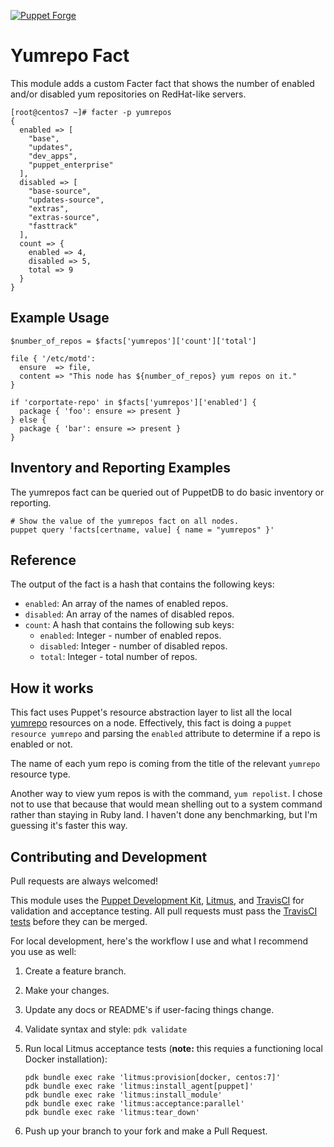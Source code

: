 [![Puppet Forge](https://img.shields.io/puppetforge/v/nate/yumrepos_fact.svg)](https://forge.puppetlabs.com/nate/yumrepos_fact)

# Yumrepo Fact

This module adds a custom Facter fact that shows the number of enabled and/or disabled yum repositories on RedHat-like servers.

```shell
[root@centos7 ~]# facter -p yumrepos
{
  enabled => [
    "base",
    "updates",
    "dev_apps",
    "puppet_enterprise"
  ],
  disabled => [
    "base-source",
    "updates-source",
    "extras",
    "extras-source",
    "fasttrack"
  ],
  count => {
    enabled => 4,
    disabled => 5,
    total => 9
  }
}
```

## Example Usage

```puppet
$number_of_repos = $facts['yumrepos']['count']['total']

file { '/etc/motd':
  ensure  => file,
  content => "This node has ${number_of_repos} yum repos on it."
}
```

```puppet
if 'corportate-repo' in $facts['yumrepos']['enabled'] {
  package { 'foo': ensure => present }
} else {
  package { 'bar': ensure => present }
}
```

## Inventory and Reporting Examples

The yumrepos fact can be queried out of PuppetDB to do basic inventory or reporting.

```shell
# Show the value of the yumrepos fact on all nodes.
puppet query 'facts[certname, value] { name = "yumrepos" }'
```

## Reference

The output of the fact is a hash that contains the following keys:

* `enabled`: An array of the names of enabled repos.
* `disabled`: An array of the names of disabled repos.
* `count`: A hash that contains the following sub keys:
  * `enabled`: Integer - number of enabled repos.
  * `disabled`: Integer - number of disabled repos.
  * `total`: Integer - total number of repos.

## How it works

This fact uses Puppet's resource abstraction layer to list all the local [yumrepo](https://docs.puppet.com/puppet/latest/types/yumrepo.html) resources on a node. Effectively, this fact is doing a `puppet resource yumrepo` and parsing the `enabled` attribute to determine if a repo is enabled or not.

The name of each yum repo is coming from the title of the relevant `yumrepo` resource type.

Another way to view yum repos is with the command, `yum repolist`. I chose not to use that because that would mean shelling out to a system command rather than staying in Ruby land. I haven't done any benchmarking, but I'm guessing it's faster this way.

## Contributing and Development

Pull requests are always welcomed!

This module uses the [Puppet Development Kit][pdk], [Litmus][litmus], and [TravisCI][travis] for validation and acceptance testing. All pull requests must pass the [TravisCI tests](.travis.yml) before they can be merged.

For local development, here's the workflow I use and what I recommend you use as well:
1. Create a feature branch.
2. Make your changes.
3. Update any docs or README's if user-facing things change.
4. Validate syntax and style: `pdk validate`
5. Run local Litmus acceptance tests (**note:** this requies a functioning local Docker installation):

    ```shell
    pdk bundle exec rake 'litmus:provision[docker, centos:7]'
    pdk bundle exec rake 'litmus:install_agent[puppet]'
    pdk bundle exec rake 'litmus:install_module'
    pdk bundle exec rake 'litmus:acceptance:parallel'
    pdk bundle exec rake 'litmus:tear_down'
    ```

6. Push up your branch to your fork and make a Pull Request.


[pdk]: https://puppet.com/docs/pdk/1.x/pdk.html
[litmus]: https://github.com/puppetlabs/puppet_litmus
[travis]: https://travis-ci.org/

